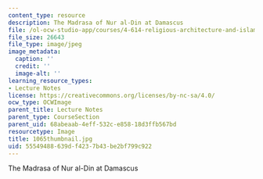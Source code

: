 ```yaml
---
content_type: resource
description: The Madrasa of Nur al-Din at Damascus
file: /ol-ocw-studio-app/courses/4-614-religious-architecture-and-islamic-cultures-fall-2002/55549488639df4237b43be2bf799c922_1065thumbnail.jpg
file_size: 26643
file_type: image/jpeg
image_metadata:
  caption: ''
  credit: ''
  image-alt: ''
learning_resource_types:
- Lecture Notes
license: https://creativecommons.org/licenses/by-nc-sa/4.0/
ocw_type: OCWImage
parent_title: Lecture Notes
parent_type: CourseSection
parent_uid: 68abeaab-4eff-532c-e858-18d3ffb567bd
resourcetype: Image
title: 1065thumbnail.jpg
uid: 55549488-639d-f423-7b43-be2bf799c922
---
```

The Madrasa of Nur al-Din at Damascus